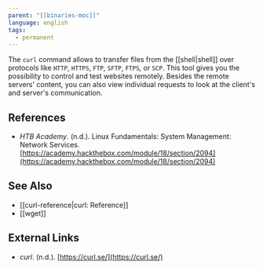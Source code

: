 ```yaml
---
parent: "[[binaries-moc]]"
language: english
tags:
  - permanent
---
```



The `curl` command allows to transfer files from the [[shell|shell]] over protocols like `HTTP`, `HTTPS`, `FTP`, `SFTP`, `FTPS`, or `SCP`. This tool gives you the possibility to control and test websites remotely. Besides the remote servers' content, you can also view individual requests to look at the client's and server's communication.

## References

- _HTB Academy_. (n.d.). <span class="reference-title">Linux Fundamentals: System Management: Network Services</span>. [https://academy.hackthebox.com/module/18/section/2094](https://academy.hackthebox.com/module/18/section/2094)

## See Also

- [[curl-reference|curl: Reference]]
- [[wget]]

## External Links

- _curl_. (n.d.). [https://curl.se/](https://curl.se/)
